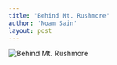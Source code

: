 ```yaml
---
title: "Behind Mt. Rushmore"
author: 'Noam Sain'
layout: post
---
```


![Behind Mt. Rushmore](https://3.bp.blogspot.com/_8aN4krk1nsk/Sa6DWn_IP6I/AAAAAAAAAKM/x5ipssjqNkg/s1600/mt_rushmore.jpg "Behind Mt. Rushmore")
